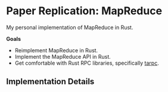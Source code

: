 # Paper Replication: MapReduce

My personal implementation of MapReduce in Rust.

**Goals**
- Reimplement MapReduce in Rust.
- Implement the MapReduce API in Rust.
- Get comfortable with Rust RPC libraries, specifically [tarpc](https://github.com/google/tarpc).

## Implementation Details


